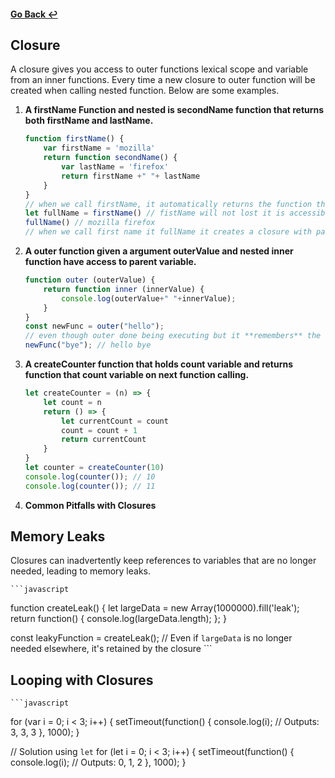 #### [Go Back ↩](../README.md)
## Closure

A closure gives you access to outer functions lexical scope and variable from an inner functions. Every time a new closure to outer function will be created when calling nested function. Below are some examples.

1. **A firstName Function and nested is secondName function that returns both firstName and lastName.**

    ```javascript
    function firstName() {
        var firstName = 'mozilla'
        return function secondName() {
            var lastName = 'firefox'
            return firstName +" "+ lastName
        }
    }
    // when we call firstName, it automatically returns the function that have last name
    let fullName = firstName() // fistName will not lost it is accessible by child functions due to lexical scope.
    fullName() // mozilla firefox
    // when we call first name it fullName it creates a closure with parent function and its variables
    ```
2. **A outer function given a argument outerValue and nested inner function have access to parent variable.**

    ```javascript
    function outer (outerValue) {
        return function inner (innerValue) {
            console.log(outerValue+" "+innerValue);
        }
    }
    const newFunc = outer("hello");
    // even though outer done being executing but it **remembers** the hello passed in outer function
    newFunc("bye"); // hello bye
    ```
3. **A createCounter function that holds count variable and returns function that count variable on next function calling.**

    ```javascript
    let createCounter = (n) => {
        let count = n
        return () => {
            let currentCount = count
            count = count + 1
            return currentCount
        }
    }
    let counter = createCounter(10)
    console.log(counter()); // 10
    console.log(counter()); // 11
    ```

4. **Common Pitfalls with Closures**

## Memory Leaks
Closures can inadvertently keep references to variables that are no longer needed, leading to memory leaks.

    ```javascript
function createLeak() {
    let largeData = new Array(1000000).fill('leak');
    return function() {
        console.log(largeData.length);
    };
}

const leakyFunction = createLeak();
// Even if `largeData` is no longer needed elsewhere, it's retained by the closure
    ```

## Looping with Closures

    ```javascript
for (var i = 0; i < 3; i++) {
    setTimeout(function() {
        console.log(i); // Outputs: 3, 3, 3
    }, 1000);
}

// Solution using `let`
for (let i = 0; i < 3; i++) {
    setTimeout(function() {
        console.log(i); // Outputs: 0, 1, 2
    }, 1000);
}
```
